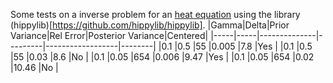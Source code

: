 Some tests on a inverse problem for an [heat equation](https://github.com/hippylib/hippylib/blob/master/applications/time_dependent/model_heat.py) using the library (hippylib)[https://github.com/hippylib/hippylib].
|Gamma|Delta|Prior Variance|Rel Error|Posterior Variance|Centered|
|-----|-----|--------------|---------|------------------|--------|
|0.1  |0.5  |55            |0.005    |7.8               |Yes     |
|0.1  |0.5  |55            |0.03     |8.6               |No      |
|0.1  |0.05 |654           |0.006    |9.47              |Yes     |
|0.1  |0.05 |654           |0.02     |10.46             |No     |